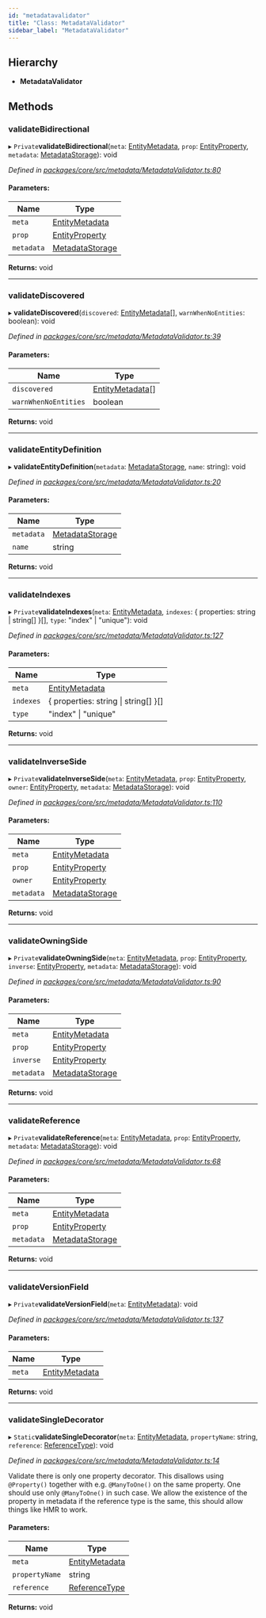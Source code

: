 ```yaml
---
id: "metadatavalidator"
title: "Class: MetadataValidator"
sidebar_label: "MetadataValidator"
---
```


## Hierarchy

* **MetadataValidator**

## Methods

### validateBidirectional

▸ `Private`**validateBidirectional**(`meta`: [EntityMetadata](entitymetadata.md), `prop`: [EntityProperty](../interfaces/entityproperty.md), `metadata`: [MetadataStorage](metadatastorage.md)): void

*Defined in [packages/core/src/metadata/MetadataValidator.ts:80](https://github.com/mikro-orm/mikro-orm/blob/8766baa31/packages/core/src/metadata/MetadataValidator.ts#L80)*

#### Parameters:

Name | Type |
------ | ------ |
`meta` | [EntityMetadata](entitymetadata.md) |
`prop` | [EntityProperty](../interfaces/entityproperty.md) |
`metadata` | [MetadataStorage](metadatastorage.md) |

**Returns:** void

___

### validateDiscovered

▸ **validateDiscovered**(`discovered`: [EntityMetadata](entitymetadata.md)[], `warnWhenNoEntities`: boolean): void

*Defined in [packages/core/src/metadata/MetadataValidator.ts:39](https://github.com/mikro-orm/mikro-orm/blob/8766baa31/packages/core/src/metadata/MetadataValidator.ts#L39)*

#### Parameters:

Name | Type |
------ | ------ |
`discovered` | [EntityMetadata](entitymetadata.md)[] |
`warnWhenNoEntities` | boolean |

**Returns:** void

___

### validateEntityDefinition

▸ **validateEntityDefinition**(`metadata`: [MetadataStorage](metadatastorage.md), `name`: string): void

*Defined in [packages/core/src/metadata/MetadataValidator.ts:20](https://github.com/mikro-orm/mikro-orm/blob/8766baa31/packages/core/src/metadata/MetadataValidator.ts#L20)*

#### Parameters:

Name | Type |
------ | ------ |
`metadata` | [MetadataStorage](metadatastorage.md) |
`name` | string |

**Returns:** void

___

### validateIndexes

▸ `Private`**validateIndexes**(`meta`: [EntityMetadata](entitymetadata.md), `indexes`: { properties: string \| string[]  }[], `type`: &#34;index&#34; \| &#34;unique&#34;): void

*Defined in [packages/core/src/metadata/MetadataValidator.ts:127](https://github.com/mikro-orm/mikro-orm/blob/8766baa31/packages/core/src/metadata/MetadataValidator.ts#L127)*

#### Parameters:

Name | Type |
------ | ------ |
`meta` | [EntityMetadata](entitymetadata.md) |
`indexes` | { properties: string \| string[]  }[] |
`type` | &#34;index&#34; \| &#34;unique&#34; |

**Returns:** void

___

### validateInverseSide

▸ `Private`**validateInverseSide**(`meta`: [EntityMetadata](entitymetadata.md), `prop`: [EntityProperty](../interfaces/entityproperty.md), `owner`: [EntityProperty](../interfaces/entityproperty.md), `metadata`: [MetadataStorage](metadatastorage.md)): void

*Defined in [packages/core/src/metadata/MetadataValidator.ts:110](https://github.com/mikro-orm/mikro-orm/blob/8766baa31/packages/core/src/metadata/MetadataValidator.ts#L110)*

#### Parameters:

Name | Type |
------ | ------ |
`meta` | [EntityMetadata](entitymetadata.md) |
`prop` | [EntityProperty](../interfaces/entityproperty.md) |
`owner` | [EntityProperty](../interfaces/entityproperty.md) |
`metadata` | [MetadataStorage](metadatastorage.md) |

**Returns:** void

___

### validateOwningSide

▸ `Private`**validateOwningSide**(`meta`: [EntityMetadata](entitymetadata.md), `prop`: [EntityProperty](../interfaces/entityproperty.md), `inverse`: [EntityProperty](../interfaces/entityproperty.md), `metadata`: [MetadataStorage](metadatastorage.md)): void

*Defined in [packages/core/src/metadata/MetadataValidator.ts:90](https://github.com/mikro-orm/mikro-orm/blob/8766baa31/packages/core/src/metadata/MetadataValidator.ts#L90)*

#### Parameters:

Name | Type |
------ | ------ |
`meta` | [EntityMetadata](entitymetadata.md) |
`prop` | [EntityProperty](../interfaces/entityproperty.md) |
`inverse` | [EntityProperty](../interfaces/entityproperty.md) |
`metadata` | [MetadataStorage](metadatastorage.md) |

**Returns:** void

___

### validateReference

▸ `Private`**validateReference**(`meta`: [EntityMetadata](entitymetadata.md), `prop`: [EntityProperty](../interfaces/entityproperty.md), `metadata`: [MetadataStorage](metadatastorage.md)): void

*Defined in [packages/core/src/metadata/MetadataValidator.ts:68](https://github.com/mikro-orm/mikro-orm/blob/8766baa31/packages/core/src/metadata/MetadataValidator.ts#L68)*

#### Parameters:

Name | Type |
------ | ------ |
`meta` | [EntityMetadata](entitymetadata.md) |
`prop` | [EntityProperty](../interfaces/entityproperty.md) |
`metadata` | [MetadataStorage](metadatastorage.md) |

**Returns:** void

___

### validateVersionField

▸ `Private`**validateVersionField**(`meta`: [EntityMetadata](entitymetadata.md)): void

*Defined in [packages/core/src/metadata/MetadataValidator.ts:137](https://github.com/mikro-orm/mikro-orm/blob/8766baa31/packages/core/src/metadata/MetadataValidator.ts#L137)*

#### Parameters:

Name | Type |
------ | ------ |
`meta` | [EntityMetadata](entitymetadata.md) |

**Returns:** void

___

### validateSingleDecorator

▸ `Static`**validateSingleDecorator**(`meta`: [EntityMetadata](entitymetadata.md), `propertyName`: string, `reference`: [ReferenceType](../enums/referencetype.md)): void

*Defined in [packages/core/src/metadata/MetadataValidator.ts:14](https://github.com/mikro-orm/mikro-orm/blob/8766baa31/packages/core/src/metadata/MetadataValidator.ts#L14)*

Validate there is only one property decorator. This disallows using `@Property()` together with e.g. `@ManyToOne()`
on the same property. One should use only `@ManyToOne()` in such case.
We allow the existence of the property in metadata if the reference type is the same, this should allow things like HMR to work.

#### Parameters:

Name | Type |
------ | ------ |
`meta` | [EntityMetadata](entitymetadata.md) |
`propertyName` | string |
`reference` | [ReferenceType](../enums/referencetype.md) |

**Returns:** void
